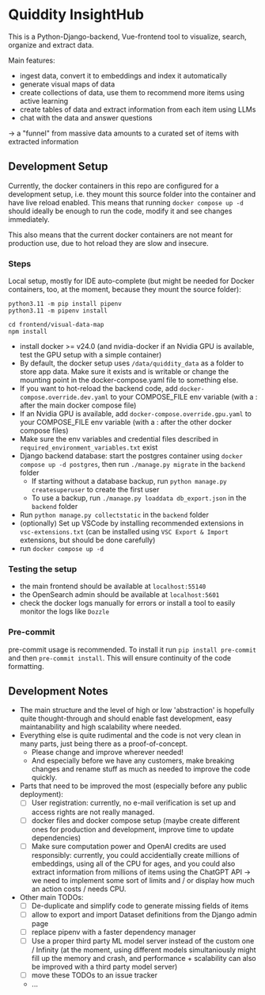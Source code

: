 # Quiddity InsightHub

This is a Python-Django-backend, Vue-frontend tool to visualize, search, organize and extract data.

Main features:
- ingest data, convert it to embeddings and index it automatically
- generate visual maps of data
- create collections of data, use them to recommend more items using active learning
- create tables of data and extract information from each item using LLMs
- chat with the data and answer questions

-> a "funnel" from massive data amounts to a curated set of items with extracted information

## Development Setup

Currently, the docker containers in this repo are configured for a development setup, i.e. they mount this source folder into the container and have live reload enabled. This means that running `docker compose up -d` should ideally be enough to run the code, modify it and see changes immediately.

This also means that the current docker containers are not meant for production use, due to hot reload they are slow and insecure.

### Steps

Local setup, mostly for IDE auto-complete (but might be needed for Docker containers, too, at the moment, because they mount the source folder):
```
python3.11 -m pip install pipenv
python3.11 -m pipenv install

cd frontend/visual-data-map
npm install
```

- install docker >= v24.0 (and nvidia-docker if an Nvidia GPU is available, test the GPU setup with a simple container)
- By default, the docker setup uses `/data/quiddity_data` as a folder to store app data. Make sure it exists and is writable or change the mounting point in the docker-compose.yaml file to something else.
- If you want to hot-reload the backend code, add `docker-compose.override.dev.yaml` to your COMPOSE_FILE env variable (with a : after the main docker compose file)
- If an Nvidia GPU is available, add `docker-compose.override.gpu.yaml` to your COMPOSE_FILE env variable (with a : after the other docker compose files)
- Make sure the env variables and credential files described in `required_environment_variables.txt` exist
- Django backend database: start the postgres container using `docker compose up -d postgres`, then run `./manage.py migrate` in the `backend` folder
  - If starting without a database backup, run `python manage.py createsuperuser` to create the first user
  - To use a backup, run `./manage.py loaddata db_export.json` in the `backend` folder
- Run `python manage.py collectstatic` in the `backend` folder
- (optionally) Set up VSCode by installing recommended extensions in `vsc-extensions.txt` (can be installed using `VSC Export & Import` extensions, but should be done carefully)
- run `docker compose up -d`

### Testing the setup

- the main frontend should be available at `localhost:55140`
- the OpenSearch admin should be available at `localhost:5601`
- check the docker logs manually for errors or install a tool to easily monitor the logs like `Dozzle`


### Pre-commit

pre-commit usage is recommended. To install it run `pip install pre-commit` and then `pre-commit install`. This will ensure continuity of the code formatting.

## Development Notes

- The main structure and the level of high or low 'abstraction' is hopefully quite thought-through and should enable fast development, easy maintanability and high scalability where needed.
- Everything else is quite rudimental and the code is not very clean in many parts, just being there as a proof-of-concept.
  - Please change and improve wherever needed!
  - And especially before we have any customers, make breaking changes and rename stuff as much as needed to improve the code quickly.
- Parts that need to be improved the most (especially before any public deployment):
  - [ ] User registration: currently, no e-mail verification is set up and access rights are not really managed.
  - [ ] docker files and docker compose setup (maybe create different ones for production and development, improve time to update dependencies)
  - [ ] Make sure computation power and OpenAI credits are used responsibly: currently, you could accidentially create millions of embeddings, using all of the CPU for ages, and you could also extract information from millions of items using the ChatGPT API -> we need to implement some sort of limits and / or display how much an action costs / needs CPU.
- Other main TODOs:
  - [ ] De-duplicate and simplify code to generate missing fields of items
  - [ ] allow to export and import Dataset definitions from the Django admin page
  - [ ] replace pipenv with a faster dependency manager
  - [ ] Use a proper third party ML model server instead of the custom one / Infinity (at the moment, using different models simultaniously might fill up the memory and crash, and performance + scalability can also be improved with a third party model server)
  - [ ] move these TODOs to an issue tracker
  - ...

